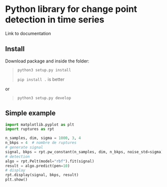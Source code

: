 # Python library for change point detection in time series

Link to documentation

## Install
Download package and inside the folder:
> `python3 setup.py install`
> 
> `pip install .` is better

or
> `python3 setup.py develop`

## Simple example

```python
import matplotlib.pyplot as plt
import ruptures as rpt

n_samples, dim, sigma = 1000, 3, 4
n_bkps = 4  # nombre de ruptures
# generate signal
signal, bkps = rpt.pw_constant(n_samples, dim, n_bkps, noise_std=sigma)
# detection
algo = rpt.Pelt(model="rbf").fit(signal)
result = algo.predict(pen=10)
# display
rpt.display(signal, bkps, result)
plt.show()
```
